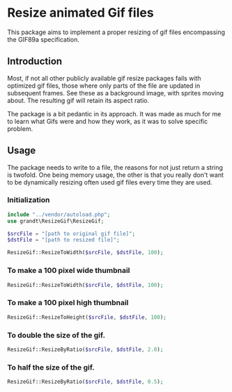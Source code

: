 # Resize animated Gif files


This package aims to implement a proper resizing of gif files encompassing the GIF89a specification.
 

## Introduction

Most, if not all other publicly available gif resize packages fails with optimized gif files,
those where only parts of the file are updated in subsequent frames. See these as a background image,
with sprites moving about.
The resulting gif will retain its aspect ratio.

The package is a bit pedantic in its approach. It was made as much for me to learn what Gifs were 
and how they work, as it was to solve specific problem.

## Usage

The package needs to write to a file, the reasons for not just return a string is twofold.
One being memory usage, the other is that you really don't want to be dynamically resizing
often used gif files every time they are used.

### Initialization

```php
include "../vendor/autoload.php";
use grandt\ResizeGif\ResizeGif;

$srcFile = "[path to original gif file]";
$dstFile = "[path to resized file]";

ResizeGif::ResizeToWidth($srcFile, $dstFile, 100);
```

### To make a 100 pixel wide thumbnail

```php
ResizeGif::ResizeToWidth($srcFile, $dstFile, 100);
```

### To make a 100 pixel high thumbnail

```php
ResizeGif::ResizeToHeight($srcFile, $dstFile, 100);
```

### To double the size of the gif.

```php
ResizeGif::ResizeByRatio($srcFile, $dstFile, 2.0);
```

### To half the size of the gif.

```php
ResizeGif::ResizeByRatio($srcFile, $dstFile, 0.5);
```
